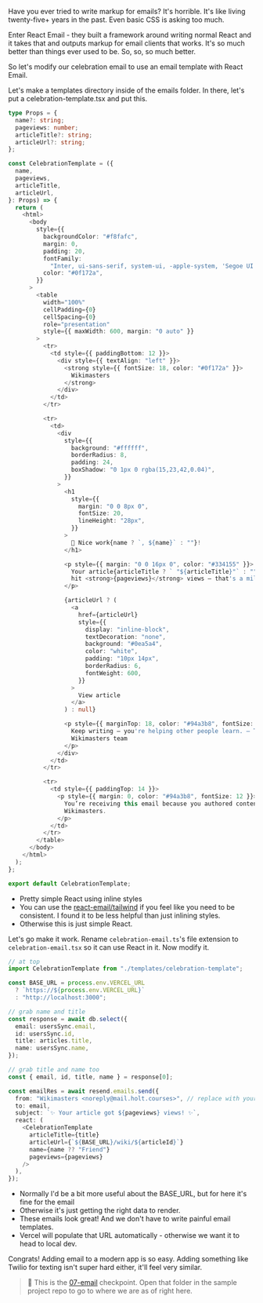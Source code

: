 Have you ever tried to write markup for emails? It's horrible. It's like living twenty-five+ years in the past. Even basic CSS is asking too much.

Enter React Email - they built a framework around writing normal React and it takes that and outputs markup for email clients that works. It's so much better than things ever used to be. So, so, so much better.

So let's modify our celebration email to use an email template with React Email.

Let's make a templates directory inside of the emails folder. In there, let's put a celebration-template.tsx and put this.

```typescript
type Props = {
  name?: string;
  pageviews: number;
  articleTitle?: string;
  articleUrl?: string;
};

const CelebrationTemplate = ({
  name,
  pageviews,
  articleTitle,
  articleUrl,
}: Props) => {
  return (
    <html>
      <body
        style={{
          backgroundColor: "#f8fafc",
          margin: 0,
          padding: 20,
          fontFamily:
            "Inter, ui-sans-serif, system-ui, -apple-system, 'Segoe UI', Roboto, 'Helvetica Neue', Arial",
          color: "#0f172a",
        }}
      >
        <table
          width="100%"
          cellPadding={0}
          cellSpacing={0}
          role="presentation"
          style={{ maxWidth: 600, margin: "0 auto" }}
        >
          <tr>
            <td style={{ paddingBottom: 12 }}>
              <div style={{ textAlign: "left" }}>
                <strong style={{ fontSize: 18, color: "#0f172a" }}>
                  Wikimasters
                </strong>
              </div>
            </td>
          </tr>

          <tr>
            <td>
              <div
                style={{
                  background: "#ffffff",
                  borderRadius: 8,
                  padding: 24,
                  boxShadow: "0 1px 0 rgba(15,23,42,0.04)",
                }}
              >
                <h1
                  style={{
                    margin: "0 0 8px 0",
                    fontSize: 20,
                    lineHeight: "28px",
                  }}
                >
                  🎉 Nice work{name ? `, ${name}` : ""}!
                </h1>

                <p style={{ margin: "0 0 16px 0", color: "#334155" }}>
                  Your article{articleTitle ? ` "${articleTitle}"` : ""} just
                  hit <strong>{pageviews}</strong> views — that's a milestone.
                </p>

                {articleUrl ? (
                  <a
                    href={articleUrl}
                    style={{
                      display: "inline-block",
                      textDecoration: "none",
                      background: "#0ea5a4",
                      color: "white",
                      padding: "10px 14px",
                      borderRadius: 6,
                      fontWeight: 600,
                    }}
                  >
                    View article
                  </a>
                ) : null}

                <p style={{ marginTop: 18, color: "#94a3b8", fontSize: 13 }}>
                  Keep writing — you're helping other people learn. — The
                  Wikimasters team
                </p>
              </div>
            </td>
          </tr>

          <tr>
            <td style={{ paddingTop: 14 }}>
              <p style={{ margin: 0, color: "#94a3b8", fontSize: 12 }}>
                You’re receiving this email because you authored content on
                Wikimasters.
              </p>
            </td>
          </tr>
        </table>
      </body>
    </html>
  );
};

export default CelebrationTemplate;
```

- Pretty simple React using inline styles
- You can use the [react-email/tailwind][tw] if you feel like you need to be consistent. I found it to be less helpful than just inlining styles.
- Otherwise this is just simple React.

Let's go make it work. Rename `celebration-email.ts`'s file extension to `celebration-email.tsx` so it can use React in it. Now modify it.

```typescript
// at top
import CelebrationTemplate from "./templates/celebration-template";

const BASE_URL = process.env.VERCEL_URL
  ? `https://${process.env.VERCEL_URL}`
  : "http://localhost:3000";

// grab name and title
const response = await db.select({
  email: usersSync.email,
  id: usersSync.id,
  title: articles.title,
  name: usersSync.name,
});

// grab title and name too
const { email, id, title, name } = response[0];

const emailRes = await resend.emails.send({
  from: "Wikimasters <noreply@mail.holt.courses>", // replace with your domain when ready
  to: email,
  subject: `✨ Your article got ${pageviews} views! ✨`,
  react: (
    <CelebrationTemplate
      articleTitle={title}
      articleUrl={`${BASE_URL}/wiki/${articleId}`}
      name={name ?? "Friend"}
      pageviews={pageviews}
    />
  ),
});
```

- Normally I'd be a bit more useful about the BASE_URL, but for here it's fine for the email
- Otherwise it's just getting the right data to render.
- These emails look great! And we don't have to write painful email templates.
- Vercel will populate that URL automatically - otherwise we want it to head to local dev.

Congrats! Adding email to a modern app is so easy. Adding something like Twilio for texting isn't super hard either, it'll feel very similar.

> 🏁 This is the [07-email][checkpoint] checkpoint. Open that folder in the sample project repo to go to where we are as of right here.

[checkpoint]: https://github.com/btholt/fullstack-next-wiki/tree/main/07-email
[react-email]: https://react.email/
[tw]: https://www.npmjs.com/package/@react-email/tailwind
